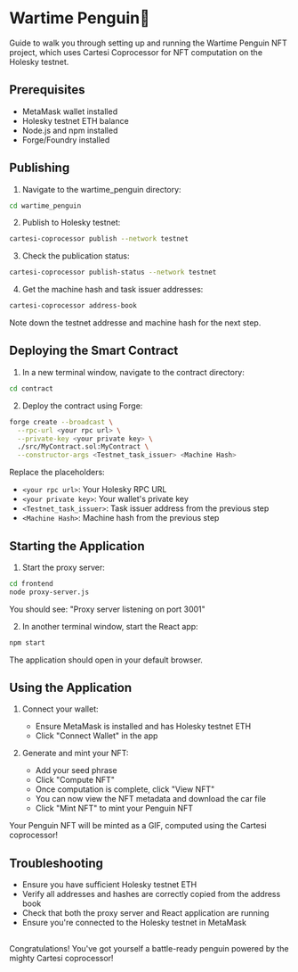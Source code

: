# Wartime Penguin🐧

Guide to walk you through setting up and running the Wartime Penguin NFT project, which uses Cartesi Coprocessor for NFT computation on the Holesky testnet.

## Prerequisites

- MetaMask wallet installed
- Holesky testnet ETH balance
- Node.js and npm installed
- Forge/Foundry installed

## Publishing

1. Navigate to the wartime_penguin directory:
```bash
cd wartime_penguin
```

2. Publish to Holesky testnet:
```bash
cartesi-coprocessor publish --network testnet
```

3. Check the publication status:
```bash
cartesi-coprocessor publish-status --network testnet
```

4. Get the machine hash and task issuer addresses:
```bash
cartesi-coprocessor address-book
```
Note down the testnet addresse and machine hash for the next step.

## Deploying the Smart Contract

1. In a new terminal window, navigate to the contract directory:
```bash
cd contract
```

2. Deploy the contract using Forge:
```bash
forge create --broadcast \
  --rpc-url <your rpc url> \
  --private-key <your private key> \
  ./src/MyContract.sol:MyContract \
  --constructor-args <Testnet_task_issuer> <Machine Hash>
```

Replace the placeholders:
- `<your rpc url>`: Your Holesky RPC URL
- `<your private key>`: Your wallet's private key
- `<Testnet_task_issuer>`: Task issuer address from the previous step
- `<Machine Hash>`: Machine hash from the previous step

## Starting the Application

1. Start the proxy server:
```bash
cd frontend
node proxy-server.js
```
You should see: "Proxy server listening on port 3001"

2. In another terminal window, start the React app:
```bash
npm start
```
The application should open in your default browser.

## Using the Application

1. Connect your wallet:
   - Ensure MetaMask is installed and has Holesky testnet ETH
   - Click "Connect Wallet" in the app
   
2. Generate and mint your NFT:
   - Add your seed phrase
   - Click "Compute NFT"
   - Once computation is complete, click "View NFT"
   - You can now view the NFT metadata and download the car file
   - Click "Mint NFT" to mint your Penguin NFT

Your Penguin NFT will be minted as a GIF, computed using the Cartesi coprocessor!

## Troubleshooting

- Ensure you have sufficient Holesky testnet ETH
- Verify all addresses and hashes are correctly copied from the address book
- Check that both the proxy server and React application are running
- Ensure you're connected to the Holesky testnet in MetaMask

##

Congratulations! You've got yourself a battle-ready penguin powered by the mighty Cartesi coprocessor!
